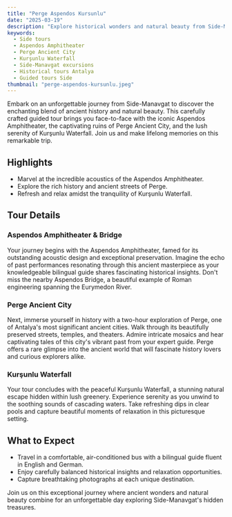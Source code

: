```yaml
---
title: "Perge Aspendos Kursunlu"
date: "2025-03-19"
description: "Explore historical wonders and natural beauty from Side-Manavgat, including the Aspendos Amphitheater, Perge Ancient City, and relaxing Kurşunlu Waterfall."
keywords:
  - Side tours
  - Aspendos Amphitheater
  - Perge Ancient City
  - Kurşunlu Waterfall
  - Side-Manavgat excursions
  - Historical tours Antalya
  - Guided tours Side
thumbnail: "perge-aspendos-kursunlu.jpeg"
---
```


Embark on an unforgettable journey from Side-Manavgat to discover the enchanting blend of ancient history and natural beauty. This carefully crafted guided tour brings you face-to-face with the iconic Aspendos Amphitheater, the captivating ruins of Perge Ancient City, and the lush serenity of Kurşunlu Waterfall. Join us and make lifelong memories on this remarkable trip.

## Highlights

- Marvel at the incredible acoustics of the Aspendos Amphitheater.
- Explore the rich history and ancient streets of Perge.
- Refresh and relax amidst the tranquility of Kurşunlu Waterfall.

## Tour Details

### Aspendos Amphitheater & Bridge
Your journey begins with the Aspendos Amphitheater, famed for its outstanding acoustic design and exceptional preservation. Imagine the echo of past performances resonating through this ancient masterpiece as your knowledgeable bilingual guide shares fascinating historical insights. Don't miss the nearby Aspendos Bridge, a beautiful example of Roman engineering spanning the Eurymedon River.

### Perge Ancient City
Next, immerse yourself in history with a two-hour exploration of Perge, one of Antalya's most significant ancient cities. Walk through its beautifully preserved streets, temples, and theaters. Admire intricate mosaics and hear captivating tales of this city's vibrant past from your expert guide. Perge offers a rare glimpse into the ancient world that will fascinate history lovers and curious explorers alike.

### Kurşunlu Waterfall
Your tour concludes with the peaceful Kurşunlu Waterfall, a stunning natural escape hidden within lush greenery. Experience serenity as you unwind to the soothing sounds of cascading waters. Take refreshing dips in clear pools and capture beautiful moments of relaxation in this picturesque setting.

## What to Expect

- Travel in a comfortable, air-conditioned bus with a bilingual guide fluent in English and German.
- Enjoy carefully balanced historical insights and relaxation opportunities.
- Capture breathtaking photographs at each unique destination.

Join us on this exceptional journey where ancient wonders and natural beauty combine for an unforgettable day exploring Side-Manavgat's hidden treasures.
